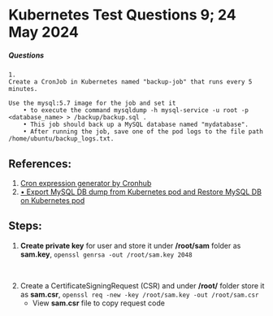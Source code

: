 # Kubernetes Test Questions 9; 24 May 2024

##### Questions
```
1.
Create a CronJob in Kubernetes named "backup-job" that runs every 5 minutes. 

Use the mysql:5.7 image for the job and set it 
    • to execute the command mysqldump -h mysql-service -u root -p <database_name> > /backup/backup.sql .
    • This job should back up a MySQL database named "mydatabase". 
    • After running the job, save one of the pod logs to the file path /home/ubuntu/backup_logs.txt.
```

## References:
1. [Cron expression generator by Cronhub](https://crontab.cronhub.io/)
2. [•	Export MySQL DB dump from Kubernetes pod and Restore MySQL DB on Kubernetes pod](https://medium.com/@madushagunasekara/export-mysql-db-dump-from-kubernetes-pod-and-restore-mysql-db-on-kubernetes-pod-6f4ecc6b5a64)


## Steps:
1. **Create private key** for user and store it under **/root/sam** folder as **sam.key**, `openssl genrsa -out /root/sam.key 2048`

<br>

2. Create a CertificateSigningRequest (CSR) and under **/root/** folder store it as **sam.csr**, `openssl req -new -key /root/sam.key -out /root/sam.csr`
   * View **sam.csr** file to copy request code